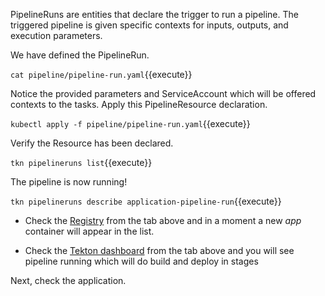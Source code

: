 PipelineRuns are entities that declare the trigger to run a pipeline. The triggered pipeline is given specific contexts for inputs, outputs, and execution parameters.

We have defined the PipelineRun.

`cat pipeline/pipeline-run.yaml`{{execute}}

Notice the provided parameters and ServiceAccount which will be offered contexts to the tasks. Apply this PipelineResource declaration.

`kubectl apply -f pipeline/pipeline-run.yaml`{{execute}}

Verify the Resource has been declared.

`tkn pipelineruns list`{{execute}}

The pipeline is now running!

`tkn pipelineruns describe application-pipeline-run`{{execute}}

- Check the [Registry](
https://[[HOST_SUBDOMAIN]]-31000-[[KATACODA_HOST]].environments.katacoda.com/) from the tab above and in a moment a new _app_ container will appear in the list.

- Check the [Tekton dashboard](
https://[[HOST_SUBDOMAIN]]-32500-[[KATACODA_HOST]].environments.katacoda.com/) from the tab above and you will see pipeline running which will do build and deploy in stages




Next, check the application.
